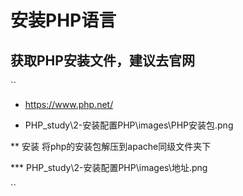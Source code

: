 # 安装PHP语言

## 获取PHP安装文件，建议去官网

``

* https://www.php.net/
  
* PHP_study\2-安装配置PHP\images\PHP安装包.png
  
** 安装 将php的安装包解压到apache同级文件夹下

*** PHP_study\2-安装配置PHP\images\地址.png

``
